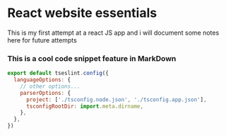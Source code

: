 # React website essentials

This is my first attempt at a react JS app and i will document some notes here for future attempts

### This is a cool code snippet feature in MarkDown
```js
export default tseslint.config({
  languageOptions: {
    // other options...
    parserOptions: {
      project: ['./tsconfig.node.json', './tsconfig.app.json'],
      tsconfigRootDir: import.meta.dirname,
    },
  },
})
```


